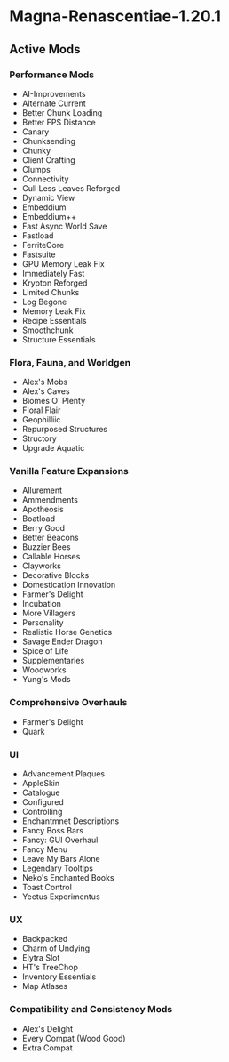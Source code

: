# Magna-Renascentiae-1.20.1
 
## Active Mods

### Performance Mods
- AI-Improvements
- Alternate Current
- Better Chunk Loading
- Better FPS Distance 
- Canary
- Chunksending
- Chunky
- Client Crafting
- Clumps
- Connectivity
- Cull Less Leaves Reforged
- Dynamic View
- Embeddium
- Embeddium++
- Fast Async World Save
- Fastload
- FerriteCore
- Fastsuite
- GPU Memory Leak Fix
- Immediately Fast
- Krypton Reforged
- Limited Chunks
- Log Begone
- Memory Leak Fix
- Recipe Essentials
- Smoothchunk
- Structure Essentials

### Flora, Fauna, and Worldgen
- Alex's Mobs
- Alex's Caves
- Biomes O' Plenty
- Floral Flair
- Geophilliic
- Repurposed Structures
- Structory
- Upgrade Aquatic

### Vanilla Feature Expansions
- Allurement
- Ammendments
- Apotheosis
- Boatload
- Berry Good
- Better Beacons
- Buzzier Bees
- Callable Horses
- Clayworks
- Decorative Blocks
- Domestication Innovation
- Farmer's Delight
- Incubation
- More Villagers
- Personality
- Realistic Horse Genetics
- Savage Ender Dragon
- Spice of Life
- Supplementaries
- Woodworks
- Yung's Mods

### Comprehensive Overhauls
- Farmer's Delight
- Quark

### UI
- Advancement Plaques
- AppleSkin
- Catalogue
- Configured
- Controlling
- Enchantmnet Descriptions
- Fancy Boss Bars
- Fancy: GUI Overhaul
- Fancy Menu
- Leave My Bars Alone
- Legendary Tooltips
- Neko's Enchanted Books
- Toast Control
- Yeetus Experimentus

### UX
- Backpacked
- Charm of Undying
- Elytra Slot
- HT's TreeChop
- Inventory Essentials
- Map Atlases

### Compatibility and Consistency Mods
- Alex's Delight
- Every Compat (Wood Good)
- Extra Compat